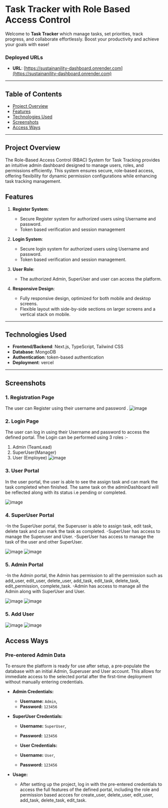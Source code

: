 # Task Tracker with Role Based Access Control

Welcome to  **Task Tracker** which manage tasks, set priorities, track progress, and collaborate effortlessly. Boost your productivity and achieve your goals with ease! 

### Deployed URLs

- **URL**: [https://sustainanility-dashboard.onrender.com](https://sustainanility-dashboard.onrender.com)

---

## Table of Contents

- [Project Overview](#project-overview)
- [Features](#features)
- [Technologies Used](#technologies-used)
- [Screenshots](#screenshots)
- [Access Ways](#access-ways)

---

## Project Overview

The Role-Based Access Control (RBAC) System for Task Tracking provides an intuitive admin dashboard designed to manage users, roles, and permissions efficiently. This system ensures secure, role-based access, offering flexibility for dynamic permission configurations while enhancing task tracking management.

## Features

1. **Register System**:
   - Secure Register system for authorized users using Username and password.
   - Token based verification and session management
 

2. **Login System**:
   - Secure login system for authorized users using Username and password.
   - Token based verification and session management.

3. **User Role**:
   - The authorized Admin, SuperUser and user can access the platform.

5. **Responsive Design**:
   - Fully responsive design, optimized for both mobile and desktop screens.
   - Flexible layout with side-by-side sections on larger screens and a vertical stack on mobile.

---

## Technologies Used

- **Frontend/Backend**: Next.js, TypeScript, Tailwind CSS
- **Database**: MongoDB
- **Authentication**: token-based authentication
- **Deployment**: vercel

---

## Screenshots

### 1. **Registration Page**
The user can Register using their username and password .
![image](https://github.com/user-attachments/assets/feabcaf6-98fb-4f85-be2d-bf6eef5bfbc4)


### 2. **Login Page**
The user can log in using their Username and password to access the defined portal.
The Login can be performed using 3 roles :- 
1) Admin (TeamLead)
2) SuperUser(Manager)
3) User (Employee)
![image](https://github.com/user-attachments/assets/0aa59446-2354-4e06-af23-a1df12db52e6)


### 3. **User Portal**
In the user portal, the user is able to see the assign task and can mark the task completed when finished.
The same task on the adminDashboard will be reflected along with its status i.e pending or completed.

![image](https://github.com/user-attachments/assets/0474347c-9a9d-4101-9ed8-2abeca835bb9)

### 4. **SuperUser Portal**
-In the SuperUser portal, the Superuser is able to assign task, edit task, delete task and can mark the task as completed.
-SuperUser has access to manage the Superuser and User.
-SuperUser has access to manage the task of the user and other SuperUser.

![image](https://github.com/user-attachments/assets/6f33e5e4-224f-4994-8904-76ad70928b22)
![image](https://github.com/user-attachments/assets/27202f32-9b0f-416f-81ba-bdec643e432b)

### 5. **Admin Portal**
-In the Admin portal, the Admin has permission to all the permission such as add_user, edit_user, delete_user, add_task, edit_task, delete_task, edit_permission, complete_task.
-Admin has access to manage all the Admin along with SuperUser and User.

![image](https://github.com/user-attachments/assets/6c950ceb-378c-4ea6-a811-1b87a0bdce8d)
![image](https://github.com/user-attachments/assets/3d9acca5-cba0-4312-b279-598d8797b3be)

### 5. **Add User**


![image](https://github.com/user-attachments/assets/6c950ceb-378c-4ea6-a811-1b87a0bdce8d)
![image](https://github.com/user-attachments/assets/3d9acca5-cba0-4312-b279-598d8797b3be)



## Access Ways

### Pre-entered Admin Data

To ensure the platform is ready for use after setup, a pre-populate the database with an initial Admin, Superuser and User account. This allows for immediate access to the selected portal after the first-time deployment without manually entering credentials.

- **Admin Credentials:**
  - **Username:** `Admin`,
  - **Password:** `123456`
    
- **SuperUser Credentials:**
  - **Username:** `SuperUser`,
  - **Password:** `123456`

   - **User Credentials:**
  - **Username:** `User`,
  - **Password:** `123456`
    

- **Usage:**
  - After setting up the project, log in with the pre-entered credentials to access the full features of the defined portal, including the role and permission based accces for create_user, delete_user, edit_user, add_task, delete_task, edit_task.
  


